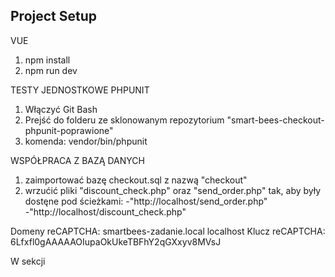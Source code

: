 ## Project Setup


VUE
1. npm install 
2. npm run dev

TESTY JEDNOSTKOWE PHPUNIT
1. Włączyć Git Bash
2. Prejść do folderu ze sklonowanym repozytorium "smart-bees-checkout-phpunit-poprawione"
3. komenda: vendor/bin/phpunit

WSPÓŁPRACA Z BAZĄ DANYCH
1. zaimportować bazę checkout.sql z nazwą "checkout"
2. wrzućić pliki "discount_check.php" oraz "send_order.php" tak, aby były dostęne pod ścieżkami:
    -"http://localhost/send_order.php"  
    -"http://localhost/discount_check.php" 

Domeny reCAPTCHA:
    smartbees-zadanie.local
    localhost
Klucz reCAPTCHA:
    6Lfxfl0gAAAAAOIupaOkUkeTBFhY2qGXxyv8MVsJ

W sekcji <script> -> methods,na samym końcu została zakomentowana metoda wypełniająca formularz przykładowymi danymi
W pierwszej linii <template> został zakomentowany przycisk do aktywacji metody wypełniającej formularz

Kody rabatowe (Wpływają jedynie na cenę produktu):
    Aktywny: AB-123-456
    Nieaktywny: CD-789-123

Wykorzystane technologie:
1. Vue.js 3
2. Baza danych MariaDB
3. PHP 7.3.30
4. reCAPTCHA Google v3
5. PHPUnit 9
